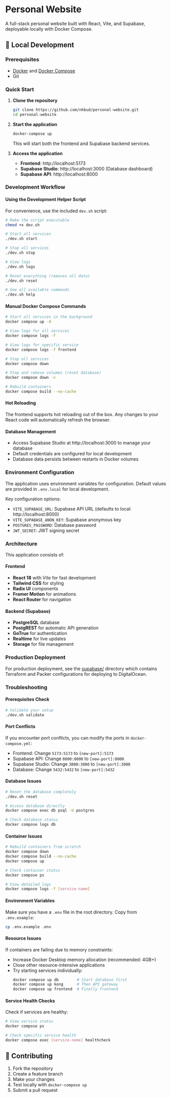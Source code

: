 # Personal Website

A full-stack personal website built with React, Vite, and Supabase, deployable locally with Docker Compose.

## 🚀 Local Development

### Prerequisites

- [Docker](https://docs.docker.com/get-docker/) and [Docker Compose](https://docs.docker.com/compose/install/)
- Git

### Quick Start

1. **Clone the repository**
   ```bash
   git clone https://github.com/nkbud/personal-website.git
   cd personal-website
   ```

2. **Start the application**
   ```bash
   docker-compose up
   ```

   This will start both the frontend and Supabase backend services.

3. **Access the application**
   - **Frontend**: http://localhost:5173
   - **Supabase Studio**: http://localhost:3000 (Database dashboard)
   - **Supabase API**: http://localhost:8000

### Development Workflow

#### Using the Development Helper Script

For convenience, use the included `dev.sh` script:

```bash
# Make the script executable
chmod +x dev.sh

# Start all services
./dev.sh start

# Stop all services
./dev.sh stop

# View logs
./dev.sh logs

# Reset everything (removes all data)
./dev.sh reset

# See all available commands
./dev.sh help
```

#### Manual Docker Compose Commands

```bash
# Start all services in the background
docker compose up -d

# View logs for all services
docker compose logs -f

# View logs for specific service
docker compose logs -f frontend

# Stop all services
docker compose down

# Stop and remove volumes (reset database)
docker compose down -v

# Rebuild containers
docker compose build --no-cache
```

#### Hot Reloading

The frontend supports hot reloading out of the box. Any changes to your React code will automatically refresh the browser.

#### Database Management

- Access Supabase Studio at http://localhost:3000 to manage your database
- Default credentials are configured for local development
- Database data persists between restarts in Docker volumes

### Environment Configuration

The application uses environment variables for configuration. Default values are provided in `.env.local` for local development.

Key configuration options:
- `VITE_SUPABASE_URL`: Supabase API URL (defaults to local: http://localhost:8000)
- `VITE_SUPABASE_ANON_KEY`: Supabase anonymous key
- `POSTGRES_PASSWORD`: Database password
- `JWT_SECRET`: JWT signing secret

### Architecture

This application consists of:

#### Frontend
- **React 18** with Vite for fast development
- **Tailwind CSS** for styling
- **Radix UI** components
- **Framer Motion** for animations
- **React Router** for navigation

#### Backend (Supabase)
- **PostgreSQL** database
- **PostgREST** for automatic API generation
- **GoTrue** for authentication
- **Realtime** for live updates
- **Storage** for file management

### Production Deployment

For production deployment, see the [supabase/](./supabase/) directory which contains Terraform and Packer configurations for deploying to DigitalOcean.

### Troubleshooting

#### Prerequisites Check
```bash
# Validate your setup
./dev.sh validate
```

#### Port Conflicts
If you encounter port conflicts, you can modify the ports in `docker-compose.yml`:
- Frontend: Change `5173:5173` to `[new-port]:5173`
- Supabase API: Change `8000:8000` to `[new-port]:8000`
- Supabase Studio: Change `3000:3000` to `[new-port]:3000`
- Database: Change `5432:5432` to `[new-port]:5432`

#### Database Issues
```bash
# Reset the database completely
./dev.sh reset

# Access database directly
docker compose exec db psql -U postgres

# Check database status
docker compose logs db
```

#### Container Issues
```bash
# Rebuild containers from scratch
docker compose down
docker compose build --no-cache
docker compose up

# Check container status
docker compose ps

# View detailed logs
docker compose logs -f [service-name]
```

#### Environment Variables
Make sure you have a `.env` file in the root directory. Copy from `.env.example`:
```bash
cp .env.example .env
```

#### Resource Issues
If containers are failing due to memory constraints:
- Increase Docker Desktop memory allocation (recommended: 4GB+)
- Close other resource-intensive applications
- Try starting services individually:
  ```bash
  docker compose up db        # Start database first
  docker compose up kong      # Then API gateway
  docker compose up frontend  # Finally frontend
  ```

#### Service Health Checks
Check if services are healthy:
```bash
# View service status
docker compose ps

# Check specific service health
docker compose exec [service-name] healthcheck
```

## 📝 Contributing

1. Fork the repository
2. Create a feature branch
3. Make your changes
4. Test locally with `docker-compose up`
5. Submit a pull request
